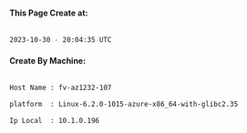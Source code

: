 
   
#### This Page Create at:

```bash

2023-10-30 - 20:04:35 UTC

```

#### Create By Machine:

```bash

Host Name : fv-az1232-107

platform  : Linux-6.2.0-1015-azure-x86_64-with-glibc2.35

Ip Local  : 10.1.0.196

```

